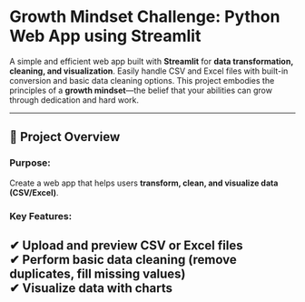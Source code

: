 # Growth Mindset Challenge: Python Web App using Streamlit

A simple and efficient web app built with **Streamlit** for **data transformation, cleaning, and visualization**. Easily handle CSV and Excel files with built-in conversion and basic data cleaning options. This project embodies the principles of a **growth mindset**—the belief that your abilities can grow through dedication and hard work.


---

## 📌 Project Overview  

### **Purpose:**  
Create a web app that helps users **transform, clean, and visualize data (CSV/Excel)**.

### **Key Features:**
✔ Upload and preview **CSV or Excel** files  
✔ Perform basic **data cleaning** (remove duplicates, fill missing values)  
✔ **Visualize data** with charts  
---

